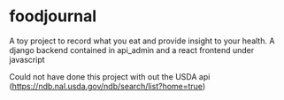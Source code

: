# foodjournal

A toy project to record what you eat and provide insight to your health. 
A django backend contained in api_admin and a react frontend under javascript 

Could not have done this project with out the USDA api (https://ndb.nal.usda.gov/ndb/search/list?home=true) 


